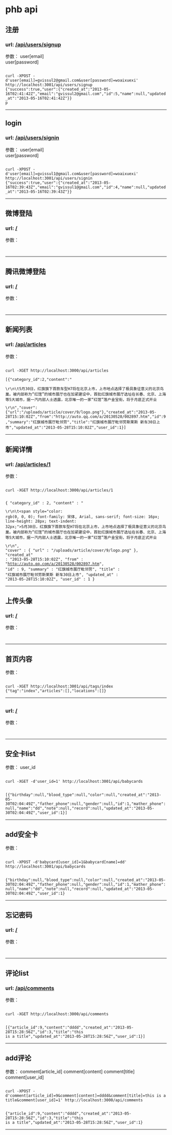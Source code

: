 <h1>phb api</h1>

<h2>
注册
</h2>
<h3>
url: <a href="/api/users/signup">/api/users/signup</a>
</h3>
<p>
参数：
user[email]<br>
user[password]<br>
</p>
<code>
curl -XPOST -d'user[email]=gvissul2@gmail.com&user[password]=woaixuexi' http://localhost:3001/api/users/signup
{"success":true,"user":{"created_at":"2013-05-16T02:41:42Z","email":"gvissul2@gmail.com","id":5,"name":null,"updated_at":"2013-05-16T02:41:42Z"}}
p
</code>
<hr/>


<h2>
login
</h2>
<h3>
url: <a href="/api/users/signin">/api/users/signin</a>
</h3>
<p>
参数：
user[email]<br>
user[password]<br>
</p>
<code>
curl -XPOST -d'user[email]=gvissul1@gmail.com&user[password]=woaixuexi' http://localhost:3001/api/users/signin
{"success":true,"user":{"created_at":"2013-05-16T02:39:43Z","email":"gvissul1@gmail.com","id":4,"name":null,"updated_at":"2013-05-16T02:39:43Z"}}
</code>
<hr/>

<h2>
微博登陆
</h2>
<h3>
url: <a href="">/</a>
</h3>
<p>
参数：
</p>
<code>
</code>
<hr/>

<h2>
腾讯微博登陆
</h2>
<h3>
url: <a href="">/</a>
</h3>
<p>
参数：
</p>
<code>
</code>
<hr/>


<h2>
新闻列表
</h2>
<h3>
url: <a href="/api/articles">/api/articles</a>
</h3>
<p>
参数：
</p>
<code>
curl -XGET http://localhost:3000/api/articles<br>
[{"category_id":2,"content":"<p>\r\n\t<span style=\"color: rgb(0, 0, 0); font-family: 宋体, Arial, sans-serif; font-size: 16px; line-height: 28px; text-indent: 32px;\">5月30日，红旗旗下首款车型H7将在北京上市，上市地点选择了极具象征意义的北京鸟巢。被内部称为&ldquo;红馆&rdquo;的城市展厅也在加紧建设中，首批红旗城市展厅选址在长春、北京、上海等5大城市，据一汽内部人士透露，北京唯一的一家&ldquo;红馆&rdquo;落户金宝街，将于月底正式开业</span></p>\r\n","cover":{"url":"/uploads/article/cover/9/logo.png"},"created_at":"2013-05-28T15:10:02Z","from":"http://auto.qq.com/a/20130528/002897.htm","id":9,"summary":"红旗城市展厅毗邻劳","title":"红旗城市展厅毗邻劳斯莱斯 新车30日上市","updated_at":"2013-05-28T15:10:02Z","user_id":1}]
</code>
<hr/>


<h2>
新闻详情
</h2>
<h3>
url: <a href="/api/articles/1">/api/articles/1</a>
</h3>
<p>
参数：
</p>
<code>
curl -XGET http://localhost:3000/api/articles/1

{ "category_id" : 2,
  "content" : "<p>\r\n\t<span style=\"color: rgb(0, 0, 0); font-family: 宋体, Arial, sans-serif; font-size: 16px; line-height: 28px; text-indent: 32px;\">5月30日，红旗旗下首款车型H7将在北京上市，上市地点选择了极具象征意义的北京鸟巢。被内部称为“红馆”的城市展厅也在加紧建设中，首批红旗城市展厅选址在长春、北京、上海等5大城市，据一汽内部人士透露，北京唯一的一家“红馆”落户金宝街，将于月底正式开业</span></p>\r\n",
  "cover" : { "url" : "/uploads/article/cover/9/logo.png" },
  "created_at" : "2013-05-28T15:10:02Z",
  "from" : "http://auto.qq.com/a/20130528/002897.htm",
  "id" : 9,
  "summary" : "红旗城市展厅毗邻劳",
  "title" : "红旗城市展厅毗邻劳斯莱斯 新车30日上市",
  "updated_at" : "2013-05-28T15:10:02Z",
  "user_id" : 1
}
</code>
<hr/>


<h2>
上传头像
</h2>
<h3>
url: <a href="">/</a>
</h3>
<p>
参数：
</p>
<code>
</code>
<hr/>


<h2>
首页内容
</h2>
<p>
参数：
</p>
<code>
curl -XGET http://localhost:3001/api/tags/index
{"tag":"index","articles":[],"locations":[]}
</code>
<hr/>

<h2>
</h2>
<h3>
url: <a href="">/</a>
</h3>
<p>
参数：
</p>
<code>
</code>
<hr/>


<h2>
安全卡list
</h2>
<p>
参数：
user_id
</p>
<code>
curl -XGET -d'user_id=1' http://localhost:3001/api/babycards

[{"birthday":null,"blood_type":null,"color":null,"created_at":"2013-05-30T02:04:49Z","father_phone":null,"gender":null,"id":1,"mather_phone":null,"name":"dd","note":null,"record":null,"updated_at":"2013-05-30T02:04:49Z","user_id":1}]
</code>
<hr/>

<h2>
add安全卡
</h2>
<p>
参数：
</p>
<code>
curl -XPOST -d'babycard[user_id]=1&babycard[name]=dd' http://localhost:3001/api/babycards

{"birthday":null,"blood_type":null,"color":null,"created_at":"2013-05-30T02:04:49Z","father_phone":null,"gender":null,"id":1,"mather_phone":null,"name":"dd","note":null,"record":null,"updated_at":"2013-05-30T02:04:49Z","user_id":1}
</code>
<hr/>


<h2>
忘记密码
</h2>
<h3>
url: <a href="">/</a>
</h3>
<p>
参数：
</p>
<code>
</code>
<hr/>

<h2>
评论list
</h2>
<h3>
url: <a href="/api/comments">/api/comments</a>
</h3>
<p>
参数：
</p>
<code>
curl -XGET http://localhost:3000/api/comments

[{"article_id":9,"content":"dddd","created_at":"2013-05-28T15:28:56Z","id":3,"title":"this is a title","updated_at":"2013-05-28T15:28:56Z","user_id":1}]
</code>
<hr/>

<h2>
add评论
</h2>
<p>
参数：
comment[article_id]
comment[content]
comment[title]
comment[user_id]
</p>
<code>
curl -XPOST -d'comment[article_id]=9&comment[content]=dddd&comment[title]=this is a title&comment[user_id]=1' http://localhost:3000/api/comments

{"article_id":9,"content":"dddd","created_at":"2013-05-28T15:28:56Z","id":3,"title":"this is a title","updated_at":"2013-05-28T15:28:56Z","user_id":1}
</code>
<hr/>
